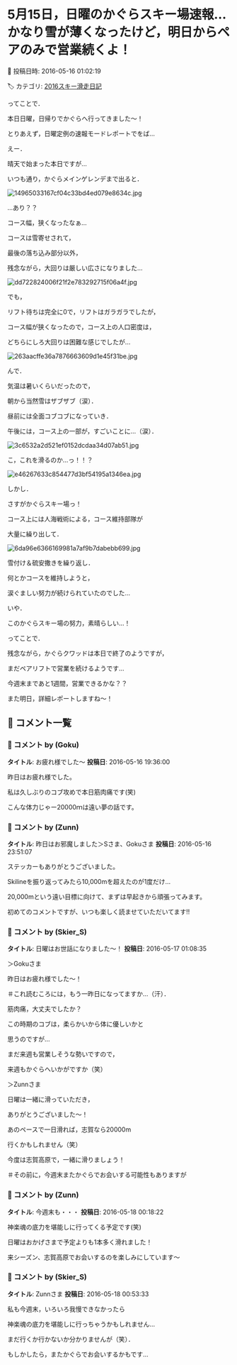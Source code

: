 # 5月15日，日曜のかぐらスキー場速報…かなり雪が薄くなったけど，明日からペアのみで営業続くよ！

📅 投稿日時: 2016-05-16 01:02:19

🏷️ カテゴリ: [2016スキー滑走日記](c70c67ed5248e9432b899dcd5747048bb.md)

ってことで．


本日日曜，日帰りでかぐらへ行ってきました～！


とりあえず，日曜定例の速報モードレポートでをば…





えー．


晴天で始まった本日ですが…


いつも通り，かぐらメインゲレンデまで出ると．




![14965033167cf04c33bd4ed079e8634c.jpg](images/14965033167cf04c33bd4ed079e8634c.jpg)




…あり？？


コース幅，狭くなったなぁ…





コースは雪寄せされて，


最後の落ち込み部分以外，


残念ながら，大回りは厳しい広さになりました…




![dd722824006f21f2e783292715f06a4f.jpg](images/dd722824006f21f2e783292715f06a4f.jpg)







でも，


リフト待ちは完全に0で，リフトはガラガラでしたが，


コース幅が狭くなったので，コース上の人口密度は，


どちらにしろ大回りは困難な感じでしたが…




![263aacffe36a7876663609d1e45f31be.jpg](images/263aacffe36a7876663609d1e45f31be.jpg)




んで．


気温は暑いくらいだったので，


朝から当然雪はザブザブ（涙）．


昼前には全面コブコブになっていき．


午後には，コース上の一部が，すごいことに…（涙）．




![3c6532a2d521ef0152dcdaa34d07ab51.jpg](images/3c6532a2d521ef0152dcdaa34d07ab51.jpg)




こ，これを滑るのか…っ！！？




![e46267633c854477d3bf54195a1346ea.jpg](images/e46267633c854477d3bf54195a1346ea.jpg)







しかし．


さすがかぐらスキー場っ！


コース上には人海戦術による，コース維持部隊が


大量に繰り出して．




![6da96e6366169981a7af9b7dabebb699.jpg](images/6da96e6366169981a7af9b7dabebb699.jpg)




雪付け＆硫安撒きを繰り返し．


何とかコースを維持しようと，


涙ぐましい努力が続けられていたのでした…


いや．


このかぐらスキー場の努力，素晴らしい…！





ってことで．


残念ながら，かぐらクワッドは本日で終了のようですが，


まだペアリフトで営業を続けるようです…


今週末まであと1週間，営業できるかな？？





また明日，詳細レポートしますね～！

## 💬 コメント一覧

### 💬 コメント by (Goku)
**タイトル**: お疲れ様でした～
**投稿日**: 2016-05-16 19:36:00

昨日はお疲れ様でした。



私は久しぶりのコブ攻めで本日筋肉痛です(笑)

こんな体力じゃー20000ｍは遠い夢の話です。

### 💬 コメント by (Zunn)
**タイトル**: 昨日はお邪魔しました＞Sさま、Gokuさま
**投稿日**: 2016-05-16 23:51:07

ステッカーもありがとうございました。

Skilineを振り返ってみたら10,000mを超えたのが1度だけ…

20,000mという遠い目標に向けて、まずは早起きから頑張ってみます。



初めてのコメントですが、いつも楽しく読ませていただいてます!!

### 💬 コメント by (Skier_S)
**タイトル**: 日曜はお世話になりました～！
**投稿日**: 2016-05-17 01:08:35

＞Gokuさま

昨日はお疲れ様でした～！

＃これ読むころには，もう一昨日になってますか…（汗）．

筋肉痛，大丈夫でしたか？

この時期のコブは，柔らかいから体に優しいかと

思うのですが…



まだ来週も営業しそうな勢いですので，

来週もかぐらへいかがですか（笑）



＞Zunnさま

日曜は一緒に滑っていただき，

ありがとうございました～！

あのペースで一日滑れば，志賀なら20000m

行くかもしれません（笑）

今度は志賀高原で，一緒に滑りましょう！

＃その前に，今週末またかぐらでお会いする可能性もありますが

### 💬 コメント by (Zunn)
**タイトル**: 今週末も・・・
**投稿日**: 2016-05-18 00:18:22

神楽魂の底力を堪能しに行ってくる予定です(笑)

日曜はおかげさまで予定よりも1本多く滑れました！

来シーズン、志賀高原でお会いするのを楽しみにしています～

### 💬 コメント by (Skier_S)
**タイトル**: Zunnさま
**投稿日**: 2016-05-18 00:53:33

私も今週末，いろいろ我慢できなかったら

神楽魂の底力を堪能しに行っちゃうかもしれません…

まだ行くか行かないか分かりませんが（笑）．



もしかしたら，またかぐらでお会いするかもです…

